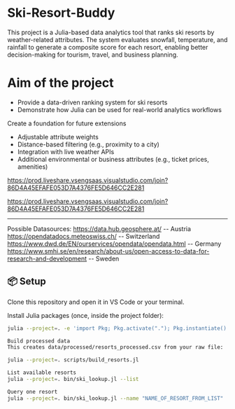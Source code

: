 # Ski-Resort-Buddy

This project is a Julia-based data analytics tool that ranks ski resorts by weather-related attributes. The system evaluates snowfall, temperature, and rainfall to generate a composite score for each resort, enabling better decision-making for tourism, travel, and business planning.

# Aim of the project
<ul>
<li>Provide a data-driven ranking system for ski resorts</li>
<li>Demonstrate how Julia can be used for real-world analytics workflows</li>
</ul>

Create a foundation for future extensions
<ul>
  <li>Adjustable attribute weights</li>
  <li>Distance-based filtering (e.g., proximity to a city)</li>
  <li>Integration with live weather APIs</li>
  <li>Additional environmental or business attributes (e.g., ticket prices, amenities)</li>
</ul>

https://prod.liveshare.vsengsaas.visualstudio.com/join?86D4A45EFAFE053D7A4376FE5D646CC2E281

https://prod.liveshare.vsengsaas.visualstudio.com/join?86D4A45EFAFE053D7A4376FE5D646CC2E281

---

Possible Datasources: https://data.hub.geosphere.at/ -- Austria
                      https://opendatadocs.meteoswiss.ch/ -- Switzerland
                      https://www.dwd.de/EN/ourservices/opendata/opendata.html -- Germany
                      https://www.smhi.se/en/research/about-us/open-access-to-data-for-research-and-development -- Sweden

## 📦 Setup

Clone this repository and open it in VS Code or your terminal.

Install Julia packages (once, inside the project folder):

```bash
julia --project=. -e 'import Pkg; Pkg.activate("."); Pkg.instantiate()'

Build processed data
This creates data/processed/resorts_processed.csv from your raw file:

julia --project=. scripts/build_resorts.jl

List available resorts
julia --project=. bin/ski_lookup.jl --list

Query one resort
julia --project=. bin/ski_lookup.jl --name "NAME_OF_RESORT_FROM_LIST"
